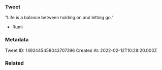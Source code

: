 ### Tweet
"Life is a balance between holding on and letting go."

- Rumi

### Metadata
Tweet ID: 1492445458043707396
Created At: 2022-02-12T10:28:20.000Z

### Related

